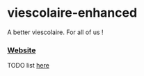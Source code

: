 # viescolaire-enhanced
A better viescolaire. For all of us !


### [Website](http://viescolaire-enhanced.herokuapp.com/)


TODO list [here](https://github.com/TrakJohnson/viescolaire-enhanced/projects/1)
